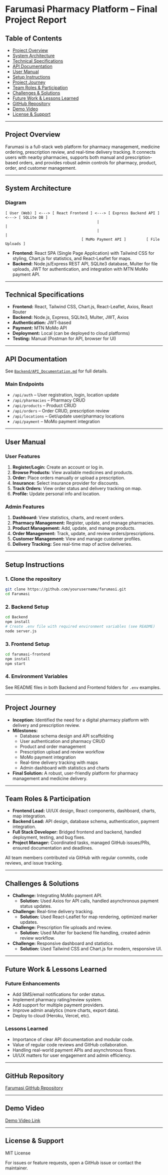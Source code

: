 # Farumasi Pharmacy Platform – Final Project Report

## Table of Contents

- [Project Overview](#project-overview)
- [System Architecture](#system-architecture)
- [Technical Specifications](#technical-specifications)
- [API Documentation](#api-documentation)
- [User Manual](#user-manual)
- [Setup Instructions](#setup-instructions)
- [Project Journey](#project-journey)
- [Team Roles & Participation](#team-roles--participation)
- [Challenges & Solutions](#challenges--solutions)
- [Future Work & Lessons Learned](#future-work--lessons-learned)
- [GitHub Repository](#github-repository)
- [Demo Video](#demo-video)
- [License & Support](#license--support)

---

## Project Overview

Farumasi is a full-stack web platform for pharmacy management, medicine ordering, prescription review, and real-time delivery tracking. It connects users with nearby pharmacies, supports both manual and prescription-based orders, and provides robust admin controls for pharmacy, product, order, and customer management.

---

## System Architecture

### Diagram

```
[ User (Web) ] <---> [ React Frontend ] <---> [ Express Backend API ] <---> [ SQLite DB ]
                                         |                             |
                                         |                             |
                                  [ MoMo Payment API ]         [ File Uploads ]
```

- **Frontend:** React SPA (Single Page Application) with Tailwind CSS for styling, Chart.js for statistics, and React-Leaflet for maps.
- **Backend:** Node.js/Express REST API, SQLite3 database, Multer for file uploads, JWT for authentication, and integration with MTN MoMo payment API.

---

## Technical Specifications

- **Frontend:** React, Tailwind CSS, Chart.js, React-Leaflet, Axios, React Router
- **Backend:** Node.js, Express, SQLite3, Multer, JWT, Axios
- **Authentication:** JWT-based
- **Payment:** MTN MoMo API
- **Deployment:** Local (can be deployed to cloud platforms)
- **Testing:** Manual (Postman for API, browser for UI)

---

## API Documentation

See [`Backend/API_Documentation.md`](Backend/API_Documentation.md) for full details.

### Main Endpoints

- `/api/auth` – User registration, login, location update
- `/api/pharmacies` – Pharmacy CRUD
- `/api/products` – Product CRUD
- `/api/orders` – Order CRUD, prescription review
- `/api/locations` – Get/update user/pharmacy locations
- `/api/payment` – MoMo payment integration

---

## User Manual

### User Features

1. **Register/Login:** Create an account or log in.
2. **Browse Products:** View available medicines and products.
3. **Order:** Place orders manually or upload a prescription.
4. **Insurance:** Select insurance provider for discounts.
5. **Track Orders:** View order status and delivery tracking on map.
6. **Profile:** Update personal info and location.

### Admin Features

1. **Dashboard:** View statistics, charts, and recent orders.
2. **Pharmacy Management:** Register, update, and manage pharmacies.
3. **Product Management:** Add, update, and manage products.
4. **Order Management:** Track, update, and review orders/prescriptions.
5. **Customer Management:** View and manage customer profiles.
6. **Delivery Tracking:** See real-time map of active deliveries.

---

## Setup Instructions

### 1. Clone the repository

```bash
git clone https://github.com/yourusername/farumasi.git
cd Farumasi
```

### 2. Backend Setup

```bash
cd Backend
npm install
# Create .env file with required environment variables (see README)
node server.js
```

### 3. Frontend Setup

```bash
cd farumasi-frontend
npm install
npm start
```

### 4. Environment Variables

See README files in both Backend and Frontend folders for `.env` examples.

---

## Project Journey

- **Inception:** Identified the need for a digital pharmacy platform with delivery and prescription review.
- **Milestones:**
  - Database schema design and API scaffolding
  - User authentication and pharmacy CRUD
  - Product and order management
  - Prescription upload and review workflow
  - MoMo payment integration
  - Real-time delivery tracking with maps
  - Admin dashboard with statistics and charts
- **Final Solution:** A robust, user-friendly platform for pharmacy management and medicine delivery.

---

## Team Roles & Participation

- **Frontend Lead:** UI/UX design, React components, dashboard, charts, map integration.
- **Backend Lead:** API design, database schema, authentication, payment integration.
- **Full Stack Developer:** Bridged frontend and backend, handled deployment, testing, and bug fixes.
- **Project Manager:** Coordinated tasks, managed GitHub issues/PRs, ensured documentation and deadlines.

All team members contributed via GitHub with regular commits, code reviews, and issue tracking.

---

## Challenges & Solutions

- **Challenge:** Integrating MoMo payment API.
  - **Solution:** Used Axios for API calls, handled asynchronous payment status updates.
- **Challenge:** Real-time delivery tracking.
  - **Solution:** Used React-Leaflet for map rendering, optimized marker updates.
- **Challenge:** Prescription file uploads and review.
  - **Solution:** Used Multer for backend file handling, created admin review workflow.
- **Challenge:** Responsive dashboard and statistics.
  - **Solution:** Used Tailwind CSS and Chart.js for modern, responsive UI.

---

## Future Work & Lessons Learned

### Future Enhancements

- Add SMS/email notifications for order status.
- Implement pharmacy rating/review system.
- Add support for multiple payment providers.
- Improve admin analytics (more charts, export data).
- Deploy to cloud (Heroku, Vercel, etc).

### Lessons Learned

- Importance of clear API documentation and modular code.
- Value of regular code reviews and GitHub collaboration.
- Handling real-world payment APIs and asynchronous flows.
- UI/UX matters for user engagement and admin efficiency.

---

## GitHub Repository

[Farumasi GitHub Repository](https://github.com/yourusername/farumasi)

---

## Demo Video

[Demo Video Link](https://your-demo-video-url.com)

---

## License & Support

MIT License

For issues or feature requests, open a GitHub issue or contact the maintainer.